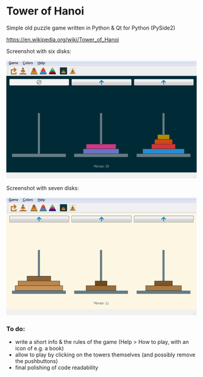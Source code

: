 # Tower of Hanoi
Simple old puzzle game written in Python & Qt for Python (PySide2)

https://en.wikipedia.org/wiki/Tower_of_Hanoi

Screenshot with six disks:

![Rainbow colors, dark background](screenshots/dark-bg.png)

Screenshot with seven disks:

![Natural colors, light background](screenshots/light-bg.png)

### To do:
* write a short info & the rules of the game (Help > How to play, with an icon of e.g. a book)
* allow to play by clicking on the towers themselves (and possibly remove the pushbuttons)
* final polishing of code readability
